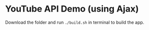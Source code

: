 # YouTube API Demo (using Ajax)

Download the folder and run `./build.sh` in terminal to build the app.
